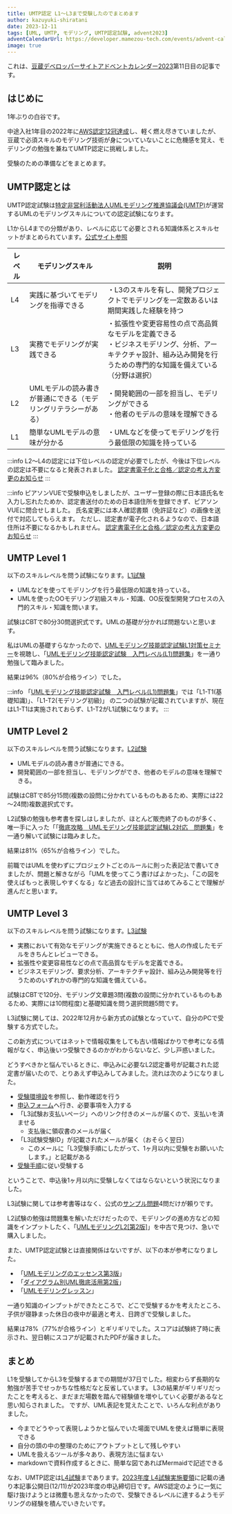 ```yaml
---
title: UMTP認定 L1～L3まで受験したのでまとめます
author: kazuyuki-shiratani
date: 2023-12-11
tags: [UML, UMTP, モデリング, UMTP認定試験, advent2023]
adventCalendarUrl: https://developer.mamezou-tech.com/events/advent-calendar/2023/
image: true
---
```

これは、[豆蔵デベロッパーサイトアドベントカレンダー2023](https://developer.mamezou-tech.com/events/advent-calendar/2023/)第11日目の記事です。

## はじめに

1年ぶりの白谷です。

中途入社1年目の2022年に[AWS認定12冠達成](https://developer.mamezou-tech.com/blogs/2022/12/12/aws_all_certified/)し、軽く燃え尽きていましたが、豆蔵で必須スキルのモデリング技術が身についていないことに危機感を覚え、モデリングの勉強を兼ねてUMTP認定に挑戦しました。

受験のための準備などをまとめます。

## UMTP認定とは

UMTP認定試験は[特定非営利活動法人UMLモデリング推進協議会(UMTP)](https://umtp-japan.org/)が運営するUMLのモデリングスキルについての認定試験になります。

L1からL4までの分類があり、レベルに応じて必要とされる知識体系とスキルセットがまとめられています。[公式サイト参照](https://umtp-japan.org/about_exam)

| レベル | モデリングスキル | 説明 |
| - | - | - |
| L4 | 実践に基づいてモデリングを指導できる | ・L3のスキルを有し、開発プロジェクトでモデリングを一定数あるいは期間実践した経験を持つ |
| L3 | 実務でモデリングが実践できる | ・拡張性や変更容易性の点で高品質なモデルを定義できる<br>・ビジネスモデリング、分析、アーキテクチャ設計、組み込み開発を行うための専門的な知識を備えている（分野は選択） |
| L2 | UMLモデルの読み書きが普通にできる（モデリングリテラシーがある） | ・開発範囲の一部を担当し、モデリングができる<br>・他者のモデルの意味を理解できる |
| L1 | 簡単なUMLモデルの意味が分かる | ・UMLなどを使ってモデリングを行う最低限の知識を持っている |


:::info
L2～L4の認定には下位レベルの認定が必要でしたが、今後は下位レベルの認定は不要になると発表されました。 
[認定書電子化と合格／認定の考え方変更のお知らせ](https://umtp-japan.org/cat-exam/13858)
:::

:::info
ピアソンVUEで受験申込をしましたが、ユーザー登録の際に日本語氏名を入力し忘れたためか、認定書送付のための日本語住所を登録できず、ピアソンVUEに問合せしました。
氏名変更には本人確認書類（免許証など）の画像を送付で対応してもらえます。
ただし、認定書が電子化されるようなので、日本語住所は不要になるかもしれません。
[認定書電子化と合格／認定の考え方変更のお知らせ](https://umtp-japan.org/cat-exam/13858)
:::


## UMTP Level 1

以下のスキルレベルを問う試験になります。[L1試験](https://umtp-japan.org/about_exam/exam_gaiyo/l1)

- UMLなどを使ってモデリングを行う最低限の知識を持っている。
- UMLを使ったOOモデリング初級スキル・知識、OO反復型開発プロセスの入門的スキル・知識を問います。

試験はCBTで80分30問選択式です。UMLの基礎が分かれば問題ないと思います。

私はUMLの基礎すらなかったので、[UMLモデリング技能認定試験L1対策セミナー](https://youtu.be/DRBJoWGMzoM?si=54Kv8BYYwBzu-qK3)を視聴し、「[UMLモデリング技能認定試験　入門レベル(L1)問題集](https://gihyo.jp/book/2007/978-4-7741-3245-7)」を一通り勉強して臨みました。

結果は96%（80%が合格ライン）でした。

:::info
「[UMLモデリング技能認定試験　入門レベル(L1)問題集](https://gihyo.jp/book/2007/978-4-7741-3245-7)」では「L1-T1(基礎知識)」、「L1-T2(モデリング初級)」
の二つの試験が記載されていますが、現在はL1-T1は実施されておらず、L1-T2がL1試験になります。
:::

## UMTP Level 2

以下のスキルレベルを問う試験になります。[L2試験](https://umtp-japan.org/about_exam/exam_gaiyo/l2)

- UMLモデルの読み書きが普通にできる。
- 開発範囲の一部を担当し、モデリングができ、他者のモデルの意味を理解できる。

試験はCBTで85分15問(複数の設問に分かれているものもあるため、実際には22～24問)複数選択式です。

L2試験の勉強も参考書を探しはしましたが、ほとんど販売終了のものが多く、唯一手に入った「「[徹底攻略　UMLモデリング技能認定試験L2対応　問題集](https://book.impress.co.jp/books/2662)」を一通り解いて試験には臨みました。

結果は81%（65%が合格ライン）でした。

前職ではUMLを使わずにプロジェクトごとのルールに則った表記法で書いてきましたが、問題と解きながら「UMLを使ってこう書けばよかった」、「この図を使えばもっと表現しやすくなる」など過去の設計に当てはめてみることで理解が進んだと思います。

## UMTP Level 3

以下のスキルレベルを問う試験になります。[L3試験](https://umtp-japan.org/about_exam/exam_gaiyo/l3)

- 実務において有効なモデリングが実施できるとともに、他人の作成したモデルをきちんとレビューできる。
- 拡張性や変更容易性などの点で高品質なモデルを定義できる。
- ビジネスモデリング、要求分析、アーキテクチャ設計、組み込み開発等を行うためのいずれかの専門的な知識を備えている。

試験はCBTで120分、モデリング文章題3問(複数の設問に分かれているものもあるため、実際には10問程度)と基礎知識を問う選択問題5問です。

L3試験に関しては、2022年12月から新方式の試験となっていて、自分のPCで受験する方式でした。

この新方式についてはネットで情報収集をしても古い情報ばかりで参考になる情報がなく、申込後いつ受験できるのかがわからないなど、少し戸惑いました。

どうすべきかと悩んでいるときに、申込みに必要なL2認定番号が記載された認定書が届いたので、とりあえず申込みしてみました。流れは次のようになりました。
- [受験環境設](https://umtp-japan.org/download/l3%e5%8f%97%e9%a8%93%e7%92%b0%e5%a2%83%e8%a8%ad%e5%ae%9a%e3%80%80ver-1)を参照し、動作確認を行う
- [申込フォーム](https://umtp-japan.org/l3entry)へ行き、必要事項を入力する
- 「L3試験お支払いページ」へのリンク付きのメールが届くので、支払いを済ませる
  - 支払後に領収書のメールが届く
- 「L3試験受験ID」が記載されたメールが届く（おそらく翌日）
	- このメールに「L3受験手順にしたがって、1ヶ月以内に受験をお願いいたします。」と記載がある
- [受験手順](https://umtp-japan.org/download/l3%e5%8f%97%e9%a8%93%e6%89%8b%e9%a0%86%e3%80%80ver-1)に従い受験する

ということで、申込後1ヶ月以内に受験しなくてはならないという状況になりました。

L3試験に関しては参考書等はなく、公式の[サンプル問題](https://umtp-japan.org/about_exam/exam_sample)4問だけが頼りです。

L2試験の勉強は問題集を解いただけだったので、モデリングの進め方などの知識をインプットしたく、「[UMLモデリングL2[第2版]](https://www.shoeisha.co.jp/book/detail/9784798109831)」を中古で見つけ、急いで購入しました。

また、UMTP認定試験とは直接関係はないですが、以下の本が参考になりました。
- 「[UMLモデリングのエッセンス第3版](https://www.shoeisha.co.jp/book/detail/9784798107950)」
- 「[ダイアグラム別UML徹底活用第2版](https://www.shoeisha.co.jp/book/detail/9784798118444)」
- 「[UMLモデリングレッスン](https://bookplus.nikkei.com/atcl/catalog/08/P83490/)」

一通り知識のインプットができたところで、どこで受験するかを考えたところ、子供が寝静まった休日の夜中が最適と考え、日跨ぎで受験しました。

結果は78%（77%が合格ライン）とギリギリでした。スコアは試験終了時に表示され、翌日朝にスコアが記載されたPDFが届きました。


## まとめ

L1を受験してからL3を受験するまでの期間が37日でした。相変わらず長期的な勉強が苦手でせっかちな性格だなと反省しています。
L3の結果がギリギリだったことを考えると、まだまだ場数を踏んで経験値を増やしていく必要があるなと思い知らされました。
ですが、UML表記を覚えたことで、いろんな利点がありました。
- 今までどうやって表現しようかと悩んでいた場面でUMLを使えば簡単に表現できる
- 自分の頭の中の整理のためにアウトプットとして残しやすい
- UMLを扱えるツールが多々あり、表現方法に悩まない
- markdownで資料作成するときに、簡単な図であればMermaidで記述できる

なお、UMTP認定は[L4試験](https://umtp-japan.org/about_exam/exam_gaiyo/l4)まであります。[2023年度 L4試験実施要領](https://umtp-japan.org/cat-exam/13852)に記載の通り本記事公開日(12/11)が2023年度の申込締切日です。AWS認定のように一気に駆け抜けようとは微塵も思えなかったので、受験できるレベルに達するようモデリングの経験を積んでいきたいです。
